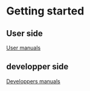# Getting started

## User side

[User manuals](../commands/all/)

## developper side

[Developpers manuals](../home/)
